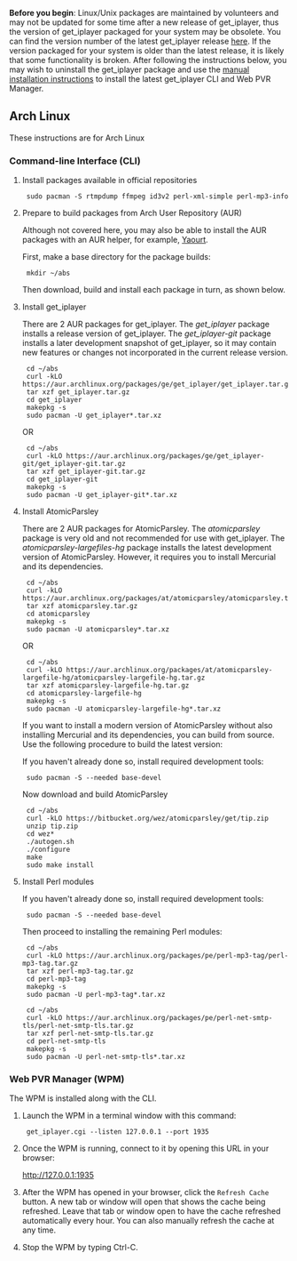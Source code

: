 **Before you begin**: Linux/Unix packages are maintained by volunteers and may not be updated for some time after a new release of get_iplayer, thus the version of get_iplayer packaged for your system may be obsolete. You can find the version number of the latest get_iplayer release [here](https://github.com/get-iplayer/get_iplayer/releases). If the version packaged for your system is older than the latest release, it is likely that some functionality is broken. After following the instructions below, you may wish to uninstall the get_iplayer package and use the [manual installation instructions](/wiki/manual) to install the latest get_iplayer CLI and Web PVR Manager. 

## Arch Linux

These instructions are for Arch Linux

### Command-line Interface (CLI)

1. Install packages available in official repositories

		sudo pacman -S rtmpdump ffmpeg id3v2 perl-xml-simple perl-mp3-info

2. Prepare to build packages from Arch User Repository (AUR)

	Although not covered here, you may also be able to install the AUR packages with an AUR helper, for example, [Yaourt](https://wiki.archlinux.org/index.php/Yaourt).

	First, make a base directory for the package builds:

		mkdir ~/abs

	Then download, build and install each package in turn, as shown below.

3. Install get_iplayer

	There are 2 AUR packages for get_iplayer. The *get_iplayer* package installs a release version of get_iplayer. The *get_iplayer-git* package installs a later development snapshot of get_iplayer, so it may contain new features or changes not incorporated in the current release version.

		cd ~/abs
		curl -kLO https://aur.archlinux.org/packages/ge/get_iplayer/get_iplayer.tar.gz
		tar xzf get_iplayer.tar.gz
		cd get_iplayer
		makepkg -s
		sudo pacman -U get_iplayer*.tar.xz

	OR

		cd ~/abs
		curl -kLO https://aur.archlinux.org/packages/ge/get_iplayer-git/get_iplayer-git.tar.gz
		tar xzf get_iplayer-git.tar.gz
		cd get_iplayer-git
		makepkg -s
		sudo pacman -U get_iplayer-git*.tar.xz

4. Install AtomicParsley

	There are 2 AUR packages for AtomicParsley.  The *atomicparsley* package is very old and not recommended for use with get_iplayer.  The *atomicparsley-largefiles-hg* package installs the latest development version of AtomicParsley.  However, it requires you to install Mercurial and its dependencies.

		cd ~/abs
		curl -kLO https://aur.archlinux.org/packages/at/atomicparsley/atomicparsley.tar.gz
		tar xzf atomicparsley.tar.gz
		cd atomicparsley
		makepkg -s
		sudo pacman -U atomicparsley*.tar.xz

	OR

		cd ~/abs
		curl -kLO https://aur.archlinux.org/packages/at/atomicparsley-largefile-hg/atomicparsley-largefile-hg.tar.gz
		tar xzf atomicparsley-largefile-hg.tar.gz
		cd atomicparsley-largefile-hg
		makepkg -s
		sudo pacman -U atomicparsley-largefile-hg*.tar.xz

	If you want to install a modern version of AtomicParsley without also installing Mercurial and its dependencies, you can build from source.  Use the following procedure to build the latest version:

	If you haven't already done so, install required development tools:

        sudo pacman -S --needed base-devel
        
    Now download and build AtomicParsley

		cd ~/abs
        curl -kLO https://bitbucket.org/wez/atomicparsley/get/tip.zip
        unzip tip.zip
        cd wez*
        ./autogen.sh
        ./configure
        make
        sudo make install


5. Install Perl modules

	If you haven't already done so, install required development tools:

		sudo pacman -S --needed base-devel
		
	Then proceed to installing the remaining Perl modules:

		cd ~/abs
		curl -kLO https://aur.archlinux.org/packages/pe/perl-mp3-tag/perl-mp3-tag.tar.gz
		tar xzf perl-mp3-tag.tar.gz
		cd perl-mp3-tag
		makepkg -s
		sudo pacman -U perl-mp3-tag*.tar.xz
	
		cd ~/abs
		curl -kLO https://aur.archlinux.org/packages/pe/perl-net-smtp-tls/perl-net-smtp-tls.tar.gz
		tar xzf perl-net-smtp-tls.tar.gz
		cd perl-net-smtp-tls
		makepkg -s
		sudo pacman -U perl-net-smtp-tls*.tar.xz

### Web PVR Manager (WPM)

The WPM is installed along with the CLI.

1. Launch the WPM in a terminal window with this command:

        get_iplayer.cgi --listen 127.0.0.1 --port 1935

2. Once the WPM is running, connect to it by opening this URL in your browser:

    <http://127.0.0.1:1935>

3. After the WPM has opened in your browser, click the `Refresh Cache` button.  A new tab or window will open that shows the cache being refreshed.  Leave that tab or window open to have the cache refreshed automatically every hour.  You can also manually refresh the cache at any time.

4. Stop the WPM by typing Ctrl-C.